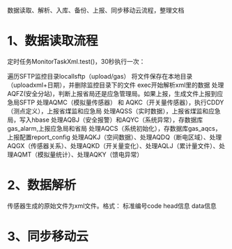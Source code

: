 数据读取、解析、入库、备份、上报、同步移动云流程，整理文档

# 1、数据读取流程

定时任务MonitorTaskXml.test()，30秒执行一次：

遍历SFTP监控目录locallsftp（upload/gas）
将文件保存在本地目录（uploadxml+日期），并删除监控目录下的文件
exec开始解析xml里的数据
处理AQFZ(安全分站)，判断上报省局还是应急管理局。如果上报，生成文件上报到应急局SFTP
处理AQMC（模拟量传感器） 和 AQKC（开关量传感器），执行CDDY（测点定义），上报省煤监和应急局
处理AQSS（实时数据），上报省煤监和应急局，写入hbase
处理AQBJ（安全报警）和AQYC（系统异常），存数据库gas_alarm,上报应急局和省局
处理AQCS（系统初始化），存数据库gas_aqcs，上报配置report_config
处理AQKJ（空间数据）、处理AQDQ（断电区域）、处理AQGX（传感器关系）、处理AQKD（开关量变化）、处理AQLJ（累计量文件）、处理AQMT（模拟量统计）、处理AQKY（馈电异常）


# 2、数据解析

传感器生成的原始文件为xml文件。格式：
标准编号code  head信息   data信息

# 3、同步移动云









